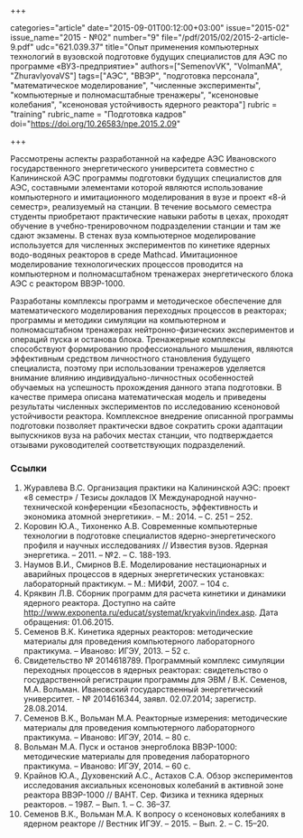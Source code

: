 +++

categories="article"
date="2015-09-01T00:12:00+03:00"
issue="2015-02"
issue_name="2015 - №02"
number="9"
file="/pdf/2015/02/2015-2-article-9.pdf"
udc="621.039.37"
title="Опыт применения компьютерных технологий в вузовской подготовке будущих специалистов для АЭС по программе «ВУЗ-предприятие»"
authors=["SemenovVK", "VolmanMA", "ZhuravlyovaVS"]
tags=["АЭС", "ВВЭР", "подготовка персонала", "математическое моделирование", "численные эксперименты", "компьютерные и полномасштабные тренажеры", "ксеноновые колебания", "ксеноновая устойчивость ядерного реактора"]
rubric = "training"
rubric_name = "Подготовка кадров"
doi="https://doi.org/10.26583/npe.2015.2.09"

+++

Рассмотрены аспекты разработанной на кафедре АЭС Ивановского государственного энергетического университета совместно с Калининской АЭС программы подготовки будущих специалистов для АЭС, составными элементами которой являются использование компьютерного и имитационного моделирования в вузе и проект «8-й семестр», реализуемый на станции. В течение восьмого семестра студенты приобретают практические навыки работы в цехах, проходят обучение в учебно-тренировочном подразделении станции и там же сдают экзамены. В стенах вуза компьютерное моделирование используется для численных экспериментов по кинетике ядерных водо-водяных реакторов в среде Mathcad. Имитационное моделирование технологических процессов проводится на компьютерном и полномасштабном тренажерах энергетического блока АЭС с реактором ВВЭР-1000.

Разработаны комплексы программ и методическое обеспечение для математического моделирования переходных процессов в реакторах; программы и методики симуляции на компьютерном и полномасштабном тренажерах нейтронно-физических экспериментов и операций пуска и останова блока. Тренажерные комплексы способствуют формированию профессионального мышления, являются эффективным средством личностного становления будущего специалиста, поэтому при использовании тренажеров уделяется внимание влиянию индивидуально-личностных особенностей обучаемых на успешность прохождения данного этапа подготовки. В качестве примера описана математическая модель и приведены результаты численных экспериментов по исследованию ксеноновой устойчивости реактора. Комплексное внедрение описанной программы подготовки позволяет практически вдвое сократить сроки адаптации выпускников вуза на рабочих местах станции, что подтверждается отзывами руководителей соответствующих подразделений.

### Ссылки

1. Журавлева В.С. Организация практики на Калининской АЭС: проект «8 семестр» / Тезисы докладов IX Международной научно-технической конференции «Безопасность, эффективность и экономика атомной энергетики». – М.: 2014. – С. 251 – 252.
2. Коровин Ю.А., Тихоненко А.В. Современные компьютерные технологии в подготовке специалистов ядерно-энергетического профиля и научных исследованиях // Известия вузов. Ядерная энергетика. – 2011. – №2. – С. 188-193.
3. Наумов В.И., Смирнов В.Е. Моделирование нестационарных и аварийных процессов в ядерных энергетических установках: лабораторный практикум. – М.: МИФИ, 2007. – 104 с.
4. Кряквин Л.В. Сборник программ для расчета кинетики и динамики ядерного реактора. Доступно на сайте http://www.exponenta.ru/educat/systemat/kryakvin/index.asp. Дата обращения: 01.06.2015.
5. Семенов В.К. Кинетика ядерных реакторов: методические материалы для проведения компьютерного лабораторного практикума. – Иваново: ИГЭУ, 2013. – 52 с.
6. Свидетельство № 2014618789. Программный комплекс симуляции переходных процессов в ядерных реакторах: свидетельство о государственной регистрации программы для ЭВМ / В.К. Семенов, М.А. Вольман. Ивановский государственный энергетический университет. - № 2014616344, заявл. 02.07.2014; зарегистр. 28.08.2014.
7. Семенов В.К., Вольман М.А. Реакторные измерения: методические материалы для проведения компьютерного лабораторного практикума. – Иваново: ИГЭУ, 2014. – 80 с.
8. Вольман М.А. Пуск и останов энергоблока ВВЭР-1000: методические материалы для проведения лабораторного практикума. – Иваново: ИГЭУ, 2014. – 60 с.
9. Крайнов Ю.А., Духовенский А.С., Астахов С.А. Обзор экспериментов исследования аксиальных ксеноновых колебаний в активной зоне реактора ВВЭР-1000 // ВАНТ. Сер. Физика и техника ядерных реакторов. – 1987. – Вып. 1. – С. 36–37.
10. Семенов В.К., Вольман М.А. К вопросу о ксеноновых колебаниях в ядерном реакторе // Вестник ИГЭУ. – 2015. – Вып. 2. – С. 15–20.